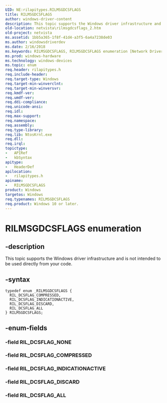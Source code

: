 ```yaml
---
UID: NE:rilapitypes.RILMSGDCSFLAGS
title: RILMSGDCSFLAGS
author: windows-driver-content
description: This topic supports the Windows driver infrastructure and is not intended to be used directly from your code.
old-location: netvista\rilmsgdcsflags_2.htm
old-project: netvista
ms.assetid: 1bb5a365-1f8f-41d4-a3f5-6a4a7238de03
ms.author: windowsdriverdev
ms.date: 2/16/2018
ms.keywords: RILMSGDCSFLAGS, RILMSGDCSFLAGS enumeration [Network Drivers Starting with Windows Vista], RIL_DCSFLAG_ALL, RIL_DCSFLAG_COMPRESSED, RIL_DCSFLAG_DISCARD, RIL_DCSFLAG_INDICATIONACTIVE, netvista.rilmsgdcsflags_2, rilapitypes/RILMSGDCSFLAGS, rilapitypes/RIL_DCSFLAG_ALL, rilapitypes/RIL_DCSFLAG_COMPRESSED, rilapitypes/RIL_DCSFLAG_DISCARD, rilapitypes/RIL_DCSFLAG_INDICATIONACTIVE
ms.prod: windows-hardware
ms.technology: windows-devices
ms.topic: enum
req.header: rilapitypes.h
req.include-header: 
req.target-type: Windows
req.target-min-winverclnt: 
req.target-min-winversvr: 
req.kmdf-ver: 
req.umdf-ver: 
req.ddi-compliance: 
req.unicode-ansi: 
req.idl: 
req.max-support: 
req.namespace: 
req.assembly: 
req.type-library: 
req.lib: NtosKrnl.exe
req.dll: 
req.irql: 
topictype:
-	APIRef
-	kbSyntax
apitype:
-	HeaderDef
apilocation:
-	rilapitypes.h
apiname:
-	RILMSGDCSFLAGS
product: Windows
targetos: Windows
req.typenames: RILMSGDCSFLAGS
req.product: Windows 10 or later.
---
```


# RILMSGDCSFLAGS enumeration


## -description


This topic supports the Windows driver infrastructure and is not intended to be used directly from your code. 


## -syntax


````
typedef enum _RILMSGDCSFLAGS { 
  RIL_DCSFLAG_COMPRESSED,
  RIL_DCSFLAG_INDICATIONACTIVE,
  RIL_DCSFLAG_DISCARD,
  RIL_DCSFLAG_ALL
} RILMSGDCSFLAGS;
````


## -enum-fields




### -field RIL_DCSFLAG_NONE


### -field RIL_DCSFLAG_COMPRESSED


### -field RIL_DCSFLAG_INDICATIONACTIVE


### -field RIL_DCSFLAG_DISCARD


### -field RIL_DCSFLAG_ALL

